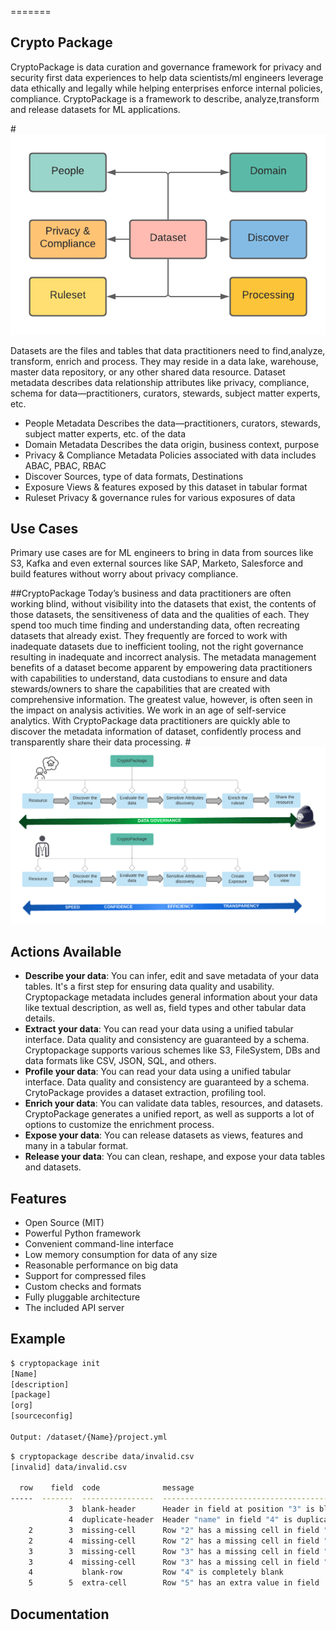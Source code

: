 

=======
## Crypto Package 
CryptoPackage is data curation and governance framework for privacy and security first data experiences to help data scientists/ml engineers leverage data ethically and legally while helping enterprises enforce internal policies, compliance. CryptoPackage is a framework to describe, analyze,transform and release datasets for ML applications.  


#![Dataset](./docs/images/Dataset_start.png "DataSet Relations")

Datasets are the files and tables that data practitioners need to find,analyze, transform, enrich and process. They may reside in a data lake, warehouse, master data repository, or any other shared data resource. Dataset metadata describes data relationship attributes like privacy, compliance, schema for data—practitioners, curators, stewards, subject matter experts, etc. 

- People Metadata 
Describes the data—practitioners, curators, stewards, subject matter experts, etc. of the data
- Domain Metadata
Describes the data origin, business context, purpose
- Privacy & Compliance Metadata
Policies associated with data  includes ABAC, PBAC, RBAC
- Discover
Sources, type of data formats, Destinations
- Exposure
Views & features exposed by this dataset in tabular format
- Ruleset
Privacy & governance rules for various exposures of data
## Use Cases

Primary use cases are for ML engineers to bring in data from sources like S3, Kafka and even external sources like SAP, Marketo, Salesforce and build features without worry about privacy compliance.

##CryptoPackage
Today’s business and data practitioners are often working blind, without visibility into the datasets that exist, the contents of those datasets, the sensitiveness of data and the qualities of each. They spend too much time finding and understanding data, often recreating datasets that already exist. They frequently are forced to work with inadequate datasets due to inefficient tooling, not the right governance resulting in inadequate and incorrect analysis. The metadata management benefits of a dataset become apparent by empowering data practitioners with capabilities to understand, data custodians to ensure and data stewards/owners to share the capabilities that are created with comprehensive information. The greatest value, however, is often seen in the impact on analysis activities. We work in an age of self-service analytics. With CryptoPackage data practitioners are quickly able to discover the metadata information of dataset, confidently process and transparently share their data processing.
#![CryptoPackage](./docs/images/CryptoPackage_Benefits.png "Benefits")

## Actions Available

- **Describe your data**: You can infer, edit and save metadata of your data tables. It's a first step for ensuring data quality and usability. Cryptopackage metadata includes general information about your data like textual description, as well as, field types and other tabular data details.
- **Extract your data**: You can read your data using a unified tabular interface. Data quality and consistency are guaranteed by a schema. Cryptopackage supports various schemes like  S3, FileSystem, DBs and data formats like CSV,  JSON, SQL, and others.
- **Profile your data**: You can read your data using a unified tabular interface. Data quality and consistency are guaranteed by a schema. CrytoPackage provides a dataset extraction, profiling tool.
- **Enrich your data**: You can validate data tables, resources, and datasets. CryptoPackage generates a unified report, as well as supports a lot of options to customize the enrichment process.
- **Expose your data**: You can release datasets as views, features and many in a tabular format.
- **Release your data**: You can clean, reshape, and expose your data tables and datasets. 

## Features

- Open Source (MIT)
- Powerful Python framework
- Convenient command-line interface
- Low memory consumption for data of any size
- Reasonable performance on big data
- Support for compressed files
- Custom checks and formats
- Fully pluggable architecture
- The included API server

## Example

```bash
$ cryptopackage init 
[Name] 
[description]
[package]
[org]
[sourceconfig]

Output: /dataset/{Name}/project.yml
```


```bash
$ cryptopackage describe data/invalid.csv
[invalid] data/invalid.csv

  row    field  code              message
-----  -------  ----------------  --------------------------------------------
             3  blank-header      Header in field at position "3" is blank
             4  duplicate-header  Header "name" in field "4" is duplicated
    2        3  missing-cell      Row "2" has a missing cell in field "field3"
    2        4  missing-cell      Row "2" has a missing cell in field "name2"
    3        3  missing-cell      Row "3" has a missing cell in field "field3"
    3        4  missing-cell      Row "3" has a missing cell in field "name2"
    4           blank-row         Row "4" is completely blank
    5        5  extra-cell        Row "5" has an extra value in field  "5"
```

## Documentation
